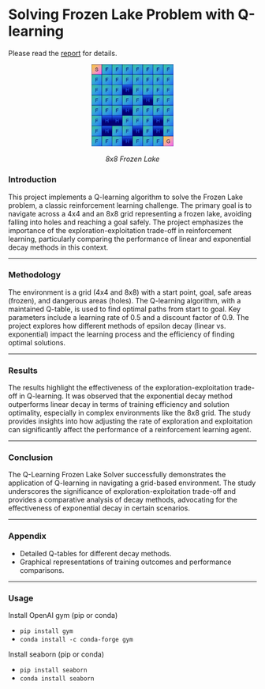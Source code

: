 # Solving Frozen Lake Problem with Q-learning

Please read the [report](Report.pdf) for details. 

<p align="center" width="100%">
  <img width="33%" src="Figures/v2_8x8/frozen_lake_v2.png"/>
</p>
<p align="center" width="100%">
  <i>8x8 Frozen Lake</i>
</p>

### Introduction
This project implements a Q-learning algorithm to solve the Frozen Lake problem, a classic reinforcement learning challenge. The primary goal is to navigate across a 4x4 and an 8x8 grid representing a frozen lake, avoiding falling into holes and reaching a goal safely. The project emphasizes the importance of the exploration-exploitation trade-off in reinforcement learning, particularly comparing the performance of linear and exponential decay methods in this context.

---

### Methodology
The environment is a grid (4x4 and 8x8) with a start point, goal, safe areas (frozen), and dangerous areas (holes). The Q-learning algorithm, with a maintained Q-table, is used to find optimal paths from start to goal. Key parameters include a learning rate of 0.5 and a discount factor of 0.9. The project explores how different methods of epsilon decay (linear vs. exponential) impact the learning process and the efficiency of finding optimal solutions.

---

### Results
The results highlight the effectiveness of the exploration-exploitation trade-off in Q-learning. It was observed that the exponential decay method outperforms linear decay in terms of training efficiency and solution optimality, especially in complex environments like the 8x8 grid. The study provides insights into how adjusting the rate of exploration and exploitation can significantly affect the performance of a reinforcement learning agent.

---

### Conclusion
The Q-Learning Frozen Lake Solver successfully demonstrates the application of Q-learning in navigating a grid-based environment. The study underscores the significance of exploration-exploitation trade-off and provides a comparative analysis of decay methods, advocating for the effectiveness of exponential decay in certain scenarios.

---

### Appendix
* Detailed Q-tables for different decay methods.
* Graphical representations of training outcomes and performance comparisons.

---

### Usage

Install OpenAI gym (pip or conda)

- `pip install gym`
- `conda install -c conda-forge gym`

Install seaborn (pip or conda)

- `pip install seaborn`
- `conda install seaborn`

